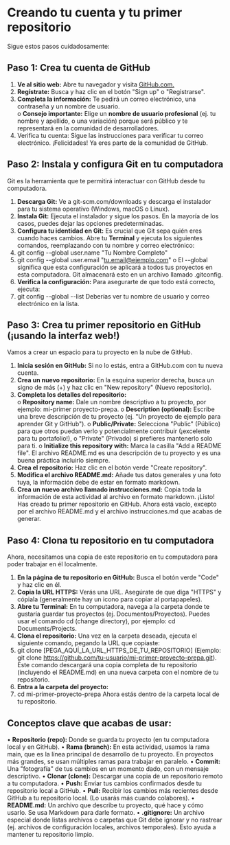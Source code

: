 # Creando tu cuenta y tu primer repositorio 
Sigue estos pasos cuidadosamente: 
## **Paso 1: Crea tu cuenta de GitHub**
1. **Ve al sitio web:** Abre tu navegador y visita [GitHub.com.](https://github.com/)
2. **Regístrate:** Busca y haz clic en el botón "Sign up" o "Registrarse". 
3. **Completa la información:** Te pedirá un correo electrónico, una contraseña y un nombre de usuario.  
o **Consejo importante:** Elige un **nombre de usuario profesional** (ej. tu nombre y apellido, o 
una variación) porque será público y te representará en la comunidad de desarrolladores. 
4. Verifica tu cuenta: Sigue las instrucciones para verificar tu correo electrónico. 
¡Felicidades! Ya eres parte de la comunidad de GitHub. 
## **Paso 2: Instala y configura Git en tu computadora** 
Git es la herramienta que te permitirá interactuar con GitHub desde tu computadora. 
1. **Descarga Git:** Ve a git-scm.com/downloads y descarga el instalador para tu sistema operativo 
(Windows, macOS o Linux). 
2. **Instala Git:** Ejecuta el instalador y sigue los pasos. En la mayoría de los casos, puedes dejar las 
opciones predeterminadas. 
3. **Configura tu identidad en Git:** Es crucial que Git sepa quién eres cuando haces cambios. Abre tu 
**Terminal**  y ejecuta los siguientes comandos, reemplazando con tu nombre y correo electrónico:  
4. git config --global user.name "Tu Nombre Completo" 
5. git config --global user.email "tu.email@ejemplo.com" 
o El --global significa que esta configuración se aplicará a todos tus proyectos en esta 
computadora. Git almacenará esto en un archivo llamado .gitconfig. 
6. **Verifica la configuración:** Para asegurarte de que todo está correcto, ejecuta:  
7. git config --global --list 
Deberías ver tu nombre de usuario y correo electrónico en la lista. 
## **Paso 3: Crea tu primer repositorio en GitHub (¡usando la interfaz web!)**
Vamos a crear un espacio para tu proyecto en la nube de GitHub. 
1. **Inicia sesión en GitHub:** Si no lo estás, entra a GitHub.com con tu nueva cuenta. 
2. **Crea un nuevo repositorio:** En la esquina superior derecha, busca un signo de más (+) y haz clic en 
"New repository" (Nuevo repositorio). 
3. **Completa los detalles del repositorio:**  
o **Repository name:** Dale un nombre descriptivo a tu proyecto, por ejemplo: mi-primer
proyecto-prepa. 
o **Description (optional):** Escribe una breve descripción de tu proyecto (ej. "Un proyecto de 
ejemplo para aprender Git y GitHub"). 
o **Public/Private:** Selecciona "Public" (Público) para que otros puedan verlo y 
potencialmente contribuir (¡excelente para tu portafolio!), o "Private" (Privado) si prefieres 
mantenerlo solo para ti. 
o **Initialize this repository with:** Marca la casilla "Add a README file". El archivo 
README.md es una descripción de tu proyecto y es una buena práctica incluirlo siempre. 
4. **Crea el repositorio:** Haz clic en el botón verde "Create repository". 
5. **Modifica el archivo README.md:** Añade tus datos generales y una foto tuya, la información debe 
de estar en formato markdown. 
6. **Crea un nuevo archivo llamado instrucciones.md:** Copia toda la información de esta actividad al 
archivo en formato markdown. 
¡Listo! Has creado tu primer repositorio en GitHub. Ahora está vacío, excepto por el archivo README.md y 
el archivo instrucciones.md que acabas de generar. 
## **Paso 4: Clona tu repositorio en tu computadora** 
Ahora, necesitamos una copia de este repositorio en tu computadora para poder trabajar en él localmente. 
1. **En la página de tu repositorio en GitHub:** Busca el botón verde "Code" y haz clic en él. 
2. **Copia la URL HTTPS:** Verás una URL. Asegúrate de que diga "HTTPS" y cópiala (generalmente 
hay un icono para copiar al portapapeles). 
3. **Abre tu Terminal:** En tu computadora, navega a la carpeta donde te gustaría guardar tus proyectos 
(ej. Documentos/Proyectos). Puedes usar el comando cd (change directory), por ejemplo: cd 
Documents/Projects. 
4. **Clona el repositorio:** Una vez en la carpeta deseada, ejecuta el siguiente comando, pegando la URL 
que copiaste:  
5. git clone [PEGA_AQUÍ_LA_URL_HTTPS_DE_TU_REPOSITORIO] 
(Ejemplo: git clone https://github.com/tu-usuario/mi-primer-proyecto-prepa.git). Este comando 
descargará una copia completa de tu repositorio (incluyendo el README.md) en una nueva carpeta 
con el nombre de tu repositorio. 
6. **Entra a la carpeta del proyecto:**  
7. cd mi-primer-proyecto-prepa 
Ahora estás dentro de la carpeta local de tu repositorio. 
## **Conceptos clave que acabas de usar:** 
• **Repositorio (repo):** Donde se guarda tu proyecto (en tu computadora local y en GitHub). 
• **Rama (branch):** En esta actividad, usamos la rama main, que es la línea principal de desarrollo de tu 
proyecto. En proyectos más grandes, se usan múltiples ramas para trabajar en paralelo. 
• **Commit:** Una "fotografía" de tus cambios en un momento dado, con un mensaje descriptivo. 
• **Clonar (clone):** Descargar una copia de un repositorio remoto a tu computadora. 
• **Push:** Enviar tus cambios confirmados desde tu repositorio local a GitHub. 
• **Pull:** Recibir los cambios más recientes desde GitHub a tu repositorio local. (Lo usarás más cuando 
colabores). 
• **README.md:** Un archivo que describe tu proyecto, qué hace y cómo usarlo. Se usa Markdown 
para darle formato. 
• **.gitignore:** Un archivo especial donde listas archivos o carpetas que Git debe ignorar y no rastrear 
(ej. archivos de configuración locales, archivos temporales). Esto ayuda a mantener tu repositorio 
limpio.

